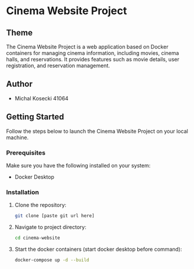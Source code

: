 # Cinema Website Project

## Theme

The Cinema Website Project is a web application based on Docker containers for managing cinema information, including movies, cinema halls, and reservations. It provides features such as movie details, user registration, and reservation management.

## Author

- Michal Kosecki 41064

## Getting Started

Follow the steps below to launch the Cinema Website Project on your local machine.

### Prerequisites

Make sure you have the following installed on your system:

- Docker Desktop

### Installation

1. Clone the repository:

   ```bash
   git clone [paste git url here]

2. Navigate to project directory:

    ```bash
    cd cinema-website

3. Start the docker containers (start docker desktop before command):

    ```bash
    docker-compose up -d --build
